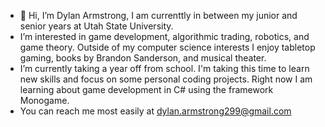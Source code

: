 - 👋 Hi, I’m Dylan Armstrong, I am currenttly in between my junior and senior years at Utah State University. 
- I’m interested in game development, algorithmic trading, robotics, and game theory. Outside of my computer science interests I enjoy tabletop gaming, books by Brandon Sanderson, and musical theater.
- I’m currently taking a year off from school. I'm taking this time to learn new skills and focus on some personal coding projects. Right now I am learning about game development in C# using the framework Monogame.
- You can reach me most easily at dylan.armstrong299@gmail.com

<!---
Dyl299/Dyl299 is a ✨ special ✨ repository because its `README.md` (this file) appears on your GitHub profile.
You can click the Preview link to take a look at your changes.
--->
